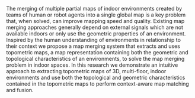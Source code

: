 The merging of multiple partial maps of indoor environments created by teams of human or robot agents into a single global map is a key problem that, when solved, can improve mapping speed and quality. Existing map merging approaches generally depend on external signals which are not available indoors or only use the geometric properties of an environment. Inspired by the human understanding of environments in relationship to their context we propose a map merging system that extracts and uses topometric maps, a map representation containing both the geometric and topological characteristics of an environments, to solve the map merging problem in indoor spaces. In this research we demonstrate an intuitive approach to extracting topometric maps of 3D, multi-floor, indoor environments and use both the topological and geometric characteristics contained in the topometric maps to perform context-aware map matching and fusion.